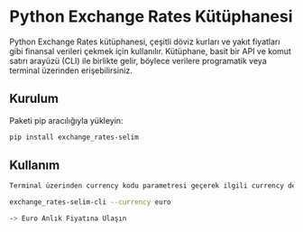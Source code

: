 # Python Exchange Rates Kütüphanesi

Python Exchange Rates kütüphanesi, çeşitli döviz kurları ve yakıt fiyatları gibi finansal verileri çekmek için kullanılır. Kütüphane, basit bir API ve komut satırı arayüzü (CLI) ile birlikte gelir, böylece verilere programatik veya terminal üzerinden erişebilirsiniz.

## Kurulum

Paketi pip aracılığıyla yükleyin:

```bash
pip install exchange_rates-selim
```

## Kullanım

```bash
Terminal üzerinden currency kodu parametresi geçerek ilgili currency değerini json formatında görebilirsiniz.

exchange_rates-selim-cli --currency euro

-> Euro Anlık Fiyatına Ulaşın

```